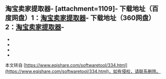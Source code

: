 淘宝卖家提取器-
\[attachment=1109\]-
下载地址（百度网盘）1：[淘宝卖家提取器](http://pan.baidu.com/share/link?shareid=1579588611&uk=3087224563,1)-
下载地址（360网盘）2：[淘宝卖家提取器](http://yunpan.cn/Qniub9nNIXWG7,1)-
-
-
-
-

-

本文转自 [https://www.eqishare.com/softwaretool/334.html](https://www.eqishare.com/softwaretool/334.html)，如有侵权，请联系删除。